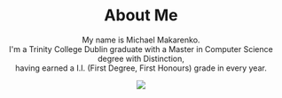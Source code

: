 <div align="center">
  
  # About Me
  
  My name is Michael Makarenko.  
  I'm a Trinity College Dublin graduate with a Master in Computer Science degree with Distinction,   
  having earned a I.I. (First Degree, First Honours) grade in every year.
  
  [![](https://img.shields.io/badge/MCS%20+%20B.A.(Mod)%20-TCD%202019--2024-brightgreen)](https://www.tcd.ie/courses/undergraduate/courses/computer-science)
  
</div>
